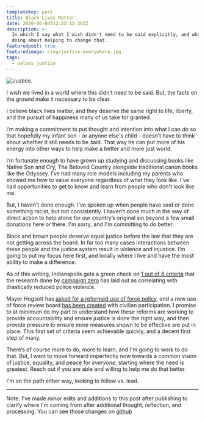```yaml
---
templateKey: post
title: Black Lives Matter.
date: 2020-06-04T12:22:12.363Z
description: >-
  In which I say what I wish didn't need to be said explicitly, and what I'm
  doing about helping to change that.
featuredpost: true
featuredimage: /img/justice-everywhere.jpg
tags:
  - values justice
---
```

![Justice.](/img/justice-everywhere.jpg)

I wish we lived in a world where this didn’t need to be said. But, the facts on the ground make it necessary to be clear.

I believe black lives matter, and they deserve the same right to life, liberty, and the pursuit of happiness many of us take for granted.

I’m making a commitment to put thought and intention into what I can *do* so that hopefully my infant son - or anyone else's child - doesn’t have to think about whether it still needs to be said. That way he can put more of his energy into other ways to help make a better and more just world.

I’m fortunate enough to have grown up studying and discussing books like Native Son and Cry, The Beloved Country alongside traditional canon books like the Odyssey. I’ve had many role models including my parents who showed me how to value everyone regardless of what they look like. I've had opportunities to get to know and learn from people who don't look like me.

But, I haven’t done enough. I’ve spoken up when people have said or done something racist, but not consistently. I haven’t done much in the way of direct action to help atone for our country’s original sin beyond a few small donations here or there. I'm sorry, and I'm committing to do better.

Black and brown people deserve equal justice before the law that they are not getting across the board. In far too many cases interactions between these people and the justice system result in violence and injustice. I’m going to put my focus here first, and locally where I live and have the most ability to make a difference. 

As of this writing, Indianapolis gets a green check on [1 out of 8 criteria](https://8cantwait.org/city/indianapolis-in) that the research done by [campaign zero](https://www.joincampaignzero.org/) has laid out as correlating with drastically reduced police violence.

Mayor Hogsett has [asked for a reformed use of force policy](https://twitter.com/IndyMayorJoe/status/1267548562503630848), and a new use of force review board [has been created](https://fox59.com/news/mayor-hogsett-impd-to-speak-about-ongoing-policing-reforms/) with civilian participation. I promise to at minimum do my part to understand how these reforms are working to provide accountability and ensure justice is done the right way, and then provide pressure to ensure more measures shown to be effective are put in place. This first set of criteria seem achievable quickly, and a decent first step of many.

There’s of course more to do, more to learn, and I'm going to work to do that. But, I want to move forward imperfectly now towards a common vision of justice, equality, and peace for _everyone_, starting where the need is greatest. Reach out if you are able and willing to help me do that better. 

I'm on the path either way, looking to follow vs. lead.

----

Note: I've made minor edits and additions to this post after publishing to clarify where I'm coming from after additional thought, reflection, and processing. You can see those changes on [github](https://github.com/craigsturgis/craigsturgisdotcom-netlify/commits/master/src/pages/posts/black-lives-matter.md)